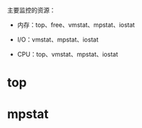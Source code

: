 主要监控的资源：

- 内存：top、free、vmstat、mpstat、iostat

- I/O：vmstat、mpstat、iostat

- CPU：top、vmstat、mpstat、iostat

# top

# mpstat
